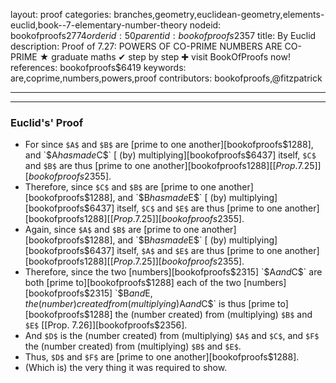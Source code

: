layout: proof
categories: branches,geometry,euclidean-geometry,elements-euclid,book--7-elementary-number-theory
nodeid: bookofproofs$2774
orderid: 50
parentid: bookofproofs$2357
title: By Euclid
description:  Proof of 7.27: POWERS OF CO-PRIME NUMBERS ARE CO-PRIME &#9733; graduate maths &#10004; step by step &#10010; visit BookOfProofs now!
references: bookofproofs$6419
keywords: are,coprime,numbers,powers,proof
contributors: bookofproofs,@fitzpatrick

---


---

### Euclid's' Proof 

* For since `$A$` and `$B$` are [prime to one another][bookofproofs$1288], and `$A$` has made `$C$` [ (by) multiplying][bookofproofs$6437] itself, `$C$` and `$B$` are thus [prime to one another][bookofproofs$1288] [[Prop. 7.25]][bookofproofs$2355].
* Therefore, since `$C$` and `$B$` are [prime to one another][bookofproofs$1288], and `$B$` has made `$E$` [ (by) multiplying][bookofproofs$6437] itself, `$C$` and `$E$` are thus [prime to one another][bookofproofs$1288] [[Prop. 7.25]][bookofproofs$2355].
* Again, since `$A$` and `$B$` are [prime to one another][bookofproofs$1288], and `$B$` has made `$E$` [ (by) multiplying][bookofproofs$6437] itself, `$A$` and `$E$` are thus [prime to one another][bookofproofs$1288] [[Prop. 7.25]][bookofproofs$2355].
* Therefore, since the two [numbers][bookofproofs$2315] `$A$` and `$C$` are both [prime to][bookofproofs$1288] each of the two [numbers][bookofproofs$2315] `$B$` and `$E$`, the (number) created from (multiplying) `$A$` and `$C$` is thus [prime to][bookofproofs$1288] the (number created) from (multiplying) `$B$` and `$E$` [[Prop. 7.26]][bookofproofs$2356].
* And `$D$` is the (number created) from (multiplying) `$A$` and `$C$`, and `$F$` the (number created) from (multiplying) `$B$` and `$E$`.
* Thus, `$D$` and `$F$` are [prime to one another][bookofproofs$1288].
* (Which is) the very thing it was required to show.

